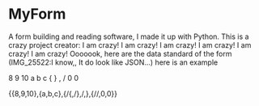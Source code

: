 # MyForm
A form building and reading software, I made it up with Python.
This is a crazy project
creator: I am crazy! I am crazy! I am crazy! I am crazy! I am crazy! I am crazy!
Ooooook, here are the data standard of the form
(IMG_25522:I know,, It do look like JSON...)
here is an example

8   9   10
a   b   c
{   }   ,
/   0   0

{{8,9,10},{a,b,c},{/{,/},/,},{//,0,0}}
